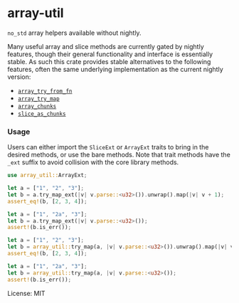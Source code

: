 # array-util

`no_std` array helpers available without nightly.

Many useful array and slice methods are currently gated by nightly
features, though their general functionality and interface is essentially
stable. As such this crate provides stable alternatives to the following
features, often the same underlying implementation as the current nightly
version:

- [`array_try_from_fn`]
- [`array_try_map`]
- [`array_chunks`]
- [`slice_as_chunks`]

### Usage

Users can either import the `SliceExt` or `ArrayExt` traits to bring in the
desired methods, or use the bare methods. Note that trait methods have the
`_ext` suffix to avoid collision with the core library methods.

```rust
use array_util::ArrayExt;

let a = ["1", "2", "3"];
let b = a.try_map_ext(|v| v.parse::<u32>()).unwrap().map(|v| v + 1);
assert_eq!(b, [2, 3, 4]);

let a = ["1", "2a", "3"];
let b = a.try_map_ext(|v| v.parse::<u32>());
assert!(b.is_err());
```

```rust
let a = ["1", "2", "3"];
let b = array_util::try_map(a, |v| v.parse::<u32>()).unwrap().map(|v| v + 1);
assert_eq!(b, [2, 3, 4]);

let a = ["1", "2a", "3"];
let b = array_util::try_map(a, |v| v.parse::<u32>());
assert!(b.is_err());
```


[`array_try_from_fn`]: https://github.com/rust-lang/rust/issues/89379
[`array_try_map`]: https://github.com/rust-lang/rust/issues/79711
[`array_chunks`]: https://github.com/rust-lang/rust/issues/74985
[`slice_as_chunks`]: https://github.com/rust-lang/rust/issues/74985

License: MIT
